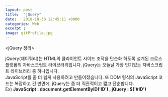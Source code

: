 ```yaml
---
layout: post
title:  "jQuery"
date:   2018-10-30 12:45:11 +0000
categories: Web
excerpt : 
image: gitProfile.jpg
---
```

<jQuery 정리>

jQuery(제이쿼리)는 HTML의 클라이언트 사이드 조작을 단순화 하도록 설계된 크로스 플랫폼의 자바스크립트 라이브러리입니다. jQuery는 오늘날 가장 인기있는 자바스크립트 라이브러리 중 하나입니다. <br>
JavaScript를 좀 더 쉽게 사용하려고 만들어졌습니다. 또 DOM 형식의 JavaScript 코드는 복잡하고 긴 반면에, jQuery는 좀 더 직관적이고 짧고 단순합니다. <br>
Ex) <b>JavaScript : document.getElementByID('ID') , jQuery : $('#ID')</b>
